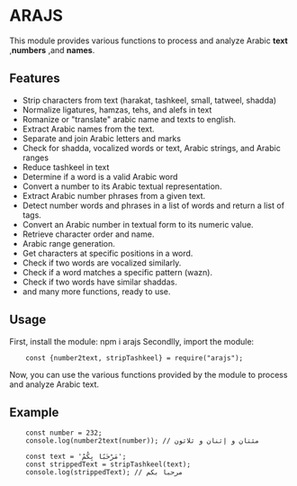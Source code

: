 ARAJS
=============================

This module provides various functions to process and analyze Arabic **text** ,**numbers** ,and **names**.

Features
--------

* Strip characters from text (harakat, tashkeel, small, tatweel, shadda)
* Normalize ligatures, hamzas, tehs, and alefs in text
* Romanize or "translate" arabic name and texts to english.
* Extract Arabic names from the text.
* Separate and join Arabic letters and marks
* Check for shadda, vocalized words or text, Arabic strings, and Arabic ranges
* Reduce tashkeel in text
* Determine if a word is a valid Arabic word
* Convert a number to its Arabic textual representation.
* Extract Arabic number phrases from a given text.
* Detect number words and phrases in a list of words and return a list of tags.
* Convert an Arabic number in textual form to its numeric value.
* Retrieve character order and name.
* Arabic range generation.
* Get characters at specific positions in a word.
* Check if two words are vocalized similarly.
* Check if a word matches a specific pattern (wazn).
* Check if two words have similar shaddas.
* and many more functions, ready to use.

Usage
-----

First, install the module:
    npm i arajs
Secondlly, import the module:
```javascript:
    const {number2text, stripTashkeel} = require("arajs");
```
Now, you can use the various functions provided by the module to process and analyze Arabic text.

Example
-------
```javascript:
    const number = 232;
    console.log(number2text(number)); // مئتان و إثنان و ثلاثون

    const text = 'مَرْحَبًا بِكُمْ';
    const strippedText = stripTashkeel(text);
    console.log(strippedText); // مرحبا بكم
```

